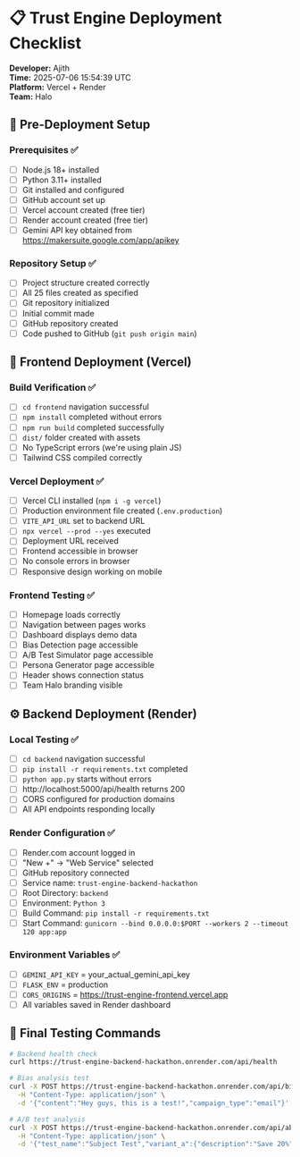 # 📋 Trust Engine Deployment Checklist

**Developer:** Ajith  
**Time:** 2025-07-06 15:54:39 UTC  
**Platform:** Vercel + Render  
**Team:** Halo  

## 🚀 Pre-Deployment Setup

### Prerequisites ✅
- [ ] Node.js 18+ installed
- [ ] Python 3.11+ installed  
- [ ] Git installed and configured
- [ ] GitHub account set up
- [ ] Vercel account created (free tier)
- [ ] Render account created (free tier)
- [ ] Gemini API key obtained from https://makersuite.google.com/app/apikey

### Repository Setup ✅
- [ ] Project structure created correctly
- [ ] All 25 files created as specified
- [ ] Git repository initialized
- [ ] Initial commit made
- [ ] GitHub repository created
- [ ] Code pushed to GitHub (`git push origin main`)

## 🎨 Frontend Deployment (Vercel)

### Build Verification ✅
- [ ] `cd frontend` navigation successful
- [ ] `npm install` completed without errors
- [ ] `npm run build` completed successfully
- [ ] `dist/` folder created with assets
- [ ] No TypeScript errors (we're using plain JS)
- [ ] Tailwind CSS compiled correctly

### Vercel Deployment ✅
- [ ] Vercel CLI installed (`npm i -g vercel`)
- [ ] Production environment file created (`.env.production`)
- [ ] `VITE_API_URL` set to backend URL
- [ ] `npx vercel --prod --yes` executed
- [ ] Deployment URL received
- [ ] Frontend accessible in browser
- [ ] No console errors in browser
- [ ] Responsive design working on mobile

### Frontend Testing ✅
- [ ] Homepage loads correctly
- [ ] Navigation between pages works
- [ ] Dashboard displays demo data
- [ ] Bias Detection page accessible
- [ ] A/B Test Simulator page accessible
- [ ] Persona Generator page accessible
- [ ] Header shows connection status
- [ ] Team Halo branding visible

## ⚙️ Backend Deployment (Render)

### Local Testing ✅
- [ ] `cd backend` navigation successful
- [ ] `pip install -r requirements.txt` completed
- [ ] `python app.py` starts without errors
- [ ] http://localhost:5000/api/health returns 200
- [ ] CORS configured for production domains
- [ ] All API endpoints responding locally

### Render Configuration ✅
- [ ] Render.com account logged in
- [ ] "New +" → "Web Service" selected
- [ ] GitHub repository connected
- [ ] Service name: `trust-engine-backend-hackathon`
- [ ] Root Directory: `backend`
- [ ] Environment: `Python 3`
- [ ] Build Command: `pip install -r requirements.txt`
- [ ] Start Command: `gunicorn --bind 0.0.0.0:$PORT --workers 2 --timeout 120 app:app`

### Environment Variables ✅
- [ ] `GEMINI_API_KEY` = your_actual_gemini_api_key
- [ ] `FLASK_ENV` = production
- [ ] `CORS_ORIGINS` = https://trust-engine-frontend.vercel.app
- [ ] All variables saved in Render dashboard

## 🧪 Final Testing Commands

```bash
# Backend health check
curl https://trust-engine-backend-hackathon.onrender.com/api/health

# Bias analysis test
curl -X POST https://trust-engine-backend-hackathon.onrender.com/api/bias-analysis \
  -H "Content-Type: application/json" \
  -d '{"content":"Hey guys, this is a test!","campaign_type":"email"}'

# A/B test analysis
curl -X POST https://trust-engine-backend-hackathon.onrender.com/api/ab-test-analysis \
  -H "Content-Type: application/json" \
  -d '{"test_name":"Subject Test","variant_a":{"description":"Save 20%"},"variant_b":{"description":"Limited Offer"},"audience_size":10000}'